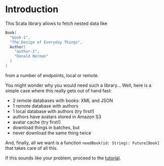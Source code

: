 # Introduction

This Scala library allows to fetch nested data like

```scala
Book(
  "book-1",
  "The Design of Everyday Things",
  Author(
    "author-1",
    "Donald Norman"
  )
)
```

from a number of endpoints, local or remote.

You might wonder why you would need such a library... Well, here is a simple case where this really gets out of hand fast:

* 2 remote databases with books: XML and JSON
* 1 remote database with authors
* 1 local database with authors (try first!)
* authors have avatars stored in Amazon S3
* avatar cache (try first!)
* download things in batches, but
* never download the same thing twice

And, finally, all we want is a function `needBook(id: String): Future[Book]` that takes care of all this.

If this sounds like your problem, proceed to the [tutorial](Tutorial.html).
